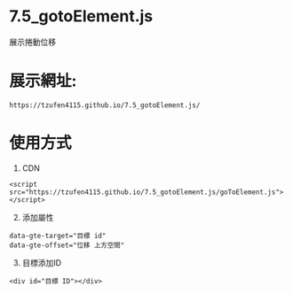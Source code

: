# 7.5_gotoElement.js
展示捲動位移

# 展示網址:
```
https://tzufen4115.github.io/7.5_gotoElement.js/
```

# 使用方式

1. CDN
```
<script src="https://tzufen4115.github.io/7.5_gotoElement.js/goToElement.js"></script>
```
2. 添加屬性
```
data-gte-target="目標 id"
data-gte-offset="位移 上方空間"
```
3. 目標添加ID
```
<div id="目標 ID"></div>
```